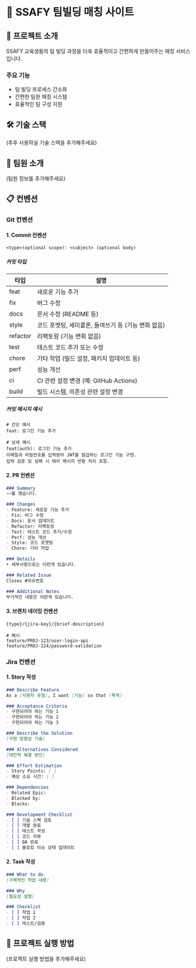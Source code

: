 # 🤝 SSAFY 팀빌딩 매칭 사이트

## 📝 프로젝트 소개
SSAFY 교육생들의 팀 빌딩 과정을 더욱 효율적이고 간편하게 만들어주는 매칭 서비스입니다.

### 주요 기능
- 팀 빌딩 프로세스 간소화
- 간편한 팀원 매칭 시스템
- 효율적인 팀 구성 지원

## 🛠 기술 스택
(추후 사용하실 기술 스택을 추가해주세요)

## 👥 팀원 소개
(팀원 정보를 추가해주세요)

## 📋 컨벤션

### Git 컨벤션

#### 1. Commit 컨벤션
```
<type>(optional scope): <subject> (optional body)
```

##### 커밋 타입
| 타입 | 설명 |
|------|------|
| feat | 새로운 기능 추가 |
| fix | 버그 수정 |
| docs | 문서 수정 (README 등) |
| style | 코드 포맷팅, 세미콜론, 들여쓰기 등 (기능 변화 없음) |
| refactor | 리팩토링 (기능 변화 없음) |
| test | 테스트 코드 추가 또는 수정 |
| chore | 기타 작업 (빌드 설정, 패키지 업데이트 등) |
| perf | 성능 개선 |
| ci | CI 관련 설정 변경 (예: GitHub Actions) |
| build | 빌드 시스템, 의존성 관련 설정 변경 |

##### 커밋 메시지 예시
```
# 간단 예시
feat: 로그인 기능 추가

# 상세 예시
feat(auth): 로그인 기능 추가
이메일과 비밀번호를 입력받아 JWT를 발급하는 로그인 기능 구현.
입력 검증 및 실패 시 에러 메시지 반환 처리 포함.
```

#### 2. PR 컨벤션
```markdown
### Summary
~~를 했습니다.

### Changes
- Feature: 새로운 기능 추가
- Fix: 버그 수정
- Docs: 문서 업데이트
- Refactor: 리팩토링
- Test: 테스트 코드 추가/수정
- Perf: 성능 개선
- Style: 코드 포맷팅
- Chore: 기타 작업

### Details
• 세부사항으로는 이런게 있습니다.

### Related Issue
Closes #이슈번호

### Additional Notes
부가적인 내용은 이런게 있습니다.
```

#### 3. 브랜치 네이밍 컨벤션
```
{type}/{jira-key}/{brief-description}

# 예시
feature/PROJ-123/user-login-api
feature/PROJ-124/password-validation
```

### Jira 컨벤션

#### 1. Story 작성
```markdown
### Describe Feature
As a [사용자 유형], I want [기능] so that [목적]

### Acceptance Criteria
- 구현되어야 하는 기능 1
- 구현되어야 하는 기능 2
- 구현되어야 하는 기능 3

### Describe the Solution
[구현 방향성 기술]

### Alternatives Considered
[대안적 해결 방안]

### Effort Estimation
- Story Points: [ ]
- 예상 소요 시간: [ ]

### Dependencies
- Related Epic:
- Blocked by:
- Blocks:

### Development Checklist
- [ ] 기술 스펙 검토
- [ ] 개발 완료
- [ ] 테스트 작성
- [ ] 코드 리뷰
- [ ] QA 완료
- [ ] 블로킹 이슈 상태 업데이트
```

#### 2. Task 작성
```markdown
### What to do
[구체적인 작업 내용]

### Why
[필요성 설명]

### Checklist
- [ ] 작업 1
- [ ] 작업 2
- [ ] 테스트/검증
```

## 📌 프로젝트 실행 방법
(프로젝트 실행 방법을 추가해주세요)